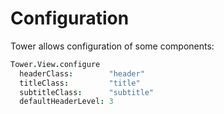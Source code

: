 # Configuration

Tower allows configuration of some components:

``` coffeescript
Tower.View.configure
  headerClass:        "header"
  titleClass:         "title"
  subtitleClass:      "subtitle"
  defaultHeaderLevel: 3
```

